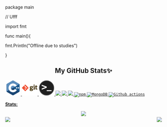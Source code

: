 
package main

// Ufff

import fmt

func main(){

fmt.Println("Offline due to studies")

}



<h2 align="center"><b>My GitHub Stats✨</b></h2>
<a href=
**Languages and Tools:**  

<code><img height="50" src="https://raw.githubusercontent.com/github/explore/80688e429a7d4ef2fca1e82350fe8e3517d3494d/topics/cpp/cpp.png"></code>
<code><img height="50" src="https://raw.githubusercontent.com/github/explore/80688e429a7d4ef2fca1e82350fe8e3517d3494d/topics/git/git.png"></code>
<code><img height="50" src="https://raw.githubusercontent.com/github/explore/80688e429a7d4ef2fca1e82350fe8e3517d3494d/topics/terminal/terminal.png"></code>
<code><img height="50" src="https://img.shields.io/badge/-Nodejs-43853d?style=flat-square&logo=Node.js&logoColor=white"/></code>
<code><img height="50" src="https://img.shields.io/badge/-HTML5-E34F26?style=flat-square&logo=html5&logoColor=white" /></code>
<code><img height="50" src="https://img.shields.io/badge/-Heroku-430098?style=flat-square&logo=heroku&logoColor=white" /></code>
<code><img height="50" alt="npm" src="https://img.shields.io/badge/-NPM-CB3837?style=flat-square&logo=npm&logoColor=white" /></code>
<code><img height="50" alt="MongoDB" src="https://img.shields.io/badge/-MongoDB-13aa52?style=flat-square&logo=mongodb&logoColor=white" /></code>
<code><img height="50" alt="Github actions" src="https://img.shields.io/badge/-Github_Actions-2088FF?style=flat-square&logo=github-actions&logoColor=white" /></code>





**Stats:**  


<div align="center"><img src="https://github-profile-trophy.vercel.app/?username=AvikaTrivedi&theme=dracula&count_private=true"></div>
<img align="left" src="https://github-readme-stats.vercel.app/api?username=AvikaTrivedi&show_icons=true&hide_border=true&theme=tokyonight"><img align="right" src="https://github-readme-stats.vercel.app/api/top-langs/?username=AvikaTrivedi&theme=tokyonight&hide=batchfile">





